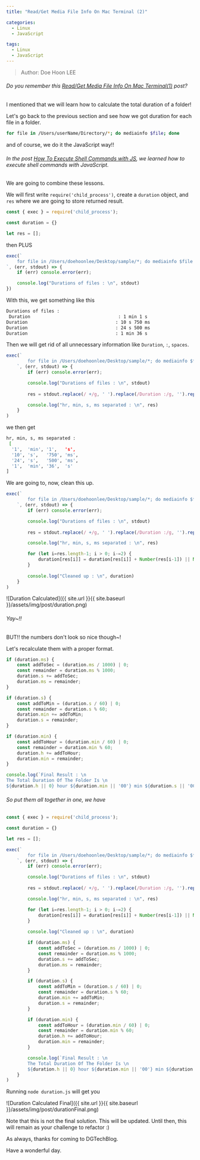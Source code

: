 ```yaml
---
title: "Read/Get Media File Info On Mac Terminal (2)"

categories:
  - Linux
  - JavaScript

tags:
  - Linux
  - JavaScript
---
```


> Author: Doe Hoon LEE

###### Do you remember this [Read/Get Media File Info On Mac Terminal(1)](https://doehoonlee.github.io/linux/How-To-Read-Meida-Files(1)/) post?

I mentioned that we will learn how to calculate the total duration of a folder!

Let's go back to the previous section and see how we got duration for each file in a folder.

```bash
for file in /Users/userName/Directory/*; do mediainfo $file; done
```

and of course, we do it the JavaScript way!!

###### In the post [How To Execute Shell Commands with JS](https://doehoonlee.github.io/linux/javascript/How-To-Exec-Shell-Commands-With-JS/), we learned how to execute shell commands with JavaScript.

We are going to combine these lessons.

We will first write `require('child_process')`, create a `duration` object, and `res` where we are going to store returned result.

```js
const { exec } = require('child_process');

const duration = {}

let res = [];
```

then PLUS

```js
exec(`
    for file in /Users/doehoonlee/Desktop/sample/*; do mediainfo $file | grep 'Duration' | head -n 1; done
`, (err, stdout) => {
    if (err) console.error(err);

    console.log("Durations of files : \n", stdout)
})
```

With this, we get something like this

```bash
Durations of files :
 Duration                                 : 1 min 1 s
Duration                                 : 10 s 750 ms
Duration                                 : 24 s 500 ms
Duration                                 : 1 min 36 s
```

Then we will get rid of all unnecessary information like `Duration`, `:`, `spaces`.

```js
exec(`
        for file in /Users/doehoonlee/Desktop/sample/*; do mediainfo $file | grep 'Duration' | head -n 1; done
    `, (err, stdout) => {
        if (err) console.error(err);

        console.log("Durations of files : \n", stdout)
    
        res = stdout.replace(/ +/g, ' ').replace(/Duration :/g, '').replace(/[\r\n]/g, '').split(" ").filter(c => c.length > 0)

        console.log("hr, min, s, ms separated : \n", res)
    }
)
```

we then get

```bash
hr, min, s, ms separated :
 [
  '1',  'min', '1',   's',
  '10', 's',   '750', 'ms',
  '24', 's',   '500', 'ms',
  '1',  'min', '36',  's'
]
```

We are going to, now, clean this up.

```js
exec(`
        for file in /Users/doehoonlee/Desktop/sample/*; do mediainfo $file | grep 'Duration' | head -n 1; done
    `, (err, stdout) => {
        if (err) console.error(err);

        console.log("Durations of files : \n", stdout)
    
        res = stdout.replace(/ +/g, ' ').replace(/Duration :/g, '').replace(/[\r\n]/g, '').split(" ").filter(c => c.length > 0)

        console.log("hr, min, s, ms separated : \n", res)

        for (let i=res.length-1; i > 0; i-=2) {
            duration[res[i]] = duration[res[i]] + Number(res[i-1]) || Number(res[i-1]);
        }
    
        console.log("Cleaned up : \n", duration)
    }
)
```

![Duration Calculated]({{ site.url }}{{ site.baseurl }}/assets/img/post/duration.png)

###### Yay~!!

BUT!! the numbers don't look so nice though~!

Let's recalculate them with a proper format.

```js
if (duration.ms) {
    const addToSec = (duration.ms / 1000) | 0;
    const remainder = duration.ms % 1000;
    duration.s += addToSec;
    duration.ms = remainder;
}

if (duration.s) {
    const addToMin = (duration.s / 60) | 0;
    const remainder = duration.s % 60;
    duration.min += addToMin;
    duration.s = remainder;
}

if (duration.min) {
    const addToHour = (duration.min / 60) | 0;
    const remainder = duration.min % 60;
    duration.h += addToHour;
    duration.min = remainder;
}

console.log(`Final Result : \n
The Total Duration Of The Folder Is \n
${duration.h || 0} hour ${duration.min || '00'} min ${duration.s || '00'} sec ${duration.ms || '00'} ms long!`)
```

###### So put them all together in one, we have

```js
const { exec } = require('child_process');

const duration = {}

let res = [];

exec(`
        for file in /Users/doehoonlee/Desktop/sample/*; do mediainfo $file | grep 'Duration' | head -n 1; done
    `, (err, stdout) => {
        if (err) console.error(err);

        console.log("Durations of files : \n", stdout)
    
        res = stdout.replace(/ +/g, ' ').replace(/Duration :/g, '').replace(/[\r\n]/g, '').split(" ").filter(c => c.length > 0)

        console.log("hr, min, s, ms separated : \n", res)

        for (let i=res.length-1; i > 0; i-=2) {
            duration[res[i]] = duration[res[i]] + Number(res[i-1]) || Number(res[i-1]);
        }
    
        console.log("Cleaned up : \n", duration)

        if (duration.ms) {
            const addToSec = (duration.ms / 1000) | 0;
            const remainder = duration.ms % 1000;
            duration.s += addToSec;
            duration.ms = remainder;
        }

        if (duration.s) {
            const addToMin = (duration.s / 60) | 0;
            const remainder = duration.s % 60;
            duration.min += addToMin;
            duration.s = remainder;
        }

        if (duration.min) {
            const addToHour = (duration.min / 60) | 0;
            const remainder = duration.min % 60;
            duration.h += addToHour;
            duration.min = remainder;
        }

        console.log(`Final Result : \n
        The Total Duration Of The Folder Is \n
        ${duration.h || 0} hour ${duration.min || '00'} min ${duration.s || '00'} sec ${duration.ms || '00'} ms long!`)
    }
)
```

Running `node duration.js` will get you

![Duration Calculated Final]({{ site.url }}{{ site.baseurl }}/assets/img/post/durationFinal.png)

Note that this is not the final solution. This will be updated. Until then, this will remain as your challenge to refactor :)

As always, thanks for coming to DGTechBlog.

Have a wonderful day.